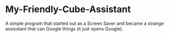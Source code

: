 # My-Friendly-Cube-Assistant
A simple program that started out as a Screen Saver and became a strange assisstant that can Google things (it just opens Google).
